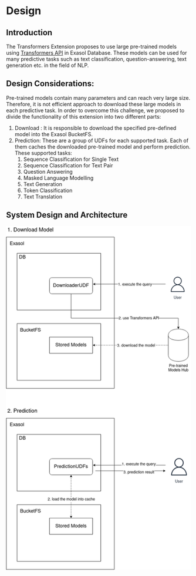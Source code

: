 # Design

## Introduction
The Transformers Extension proposes to use large pre-trained models using 
[Transformers API](https://huggingface.co/docs/transformers/index) in Exasol 
Database. These models can be used for many predictive tasks such as text 
classification, question-answering, text generation  etc. in the field of NLP.


## Design Considerations:
Pre-trained models contain many parameters and can reach very large size. 
Therefore, it is not efficient approach to download these large models in 
each predictive task. In order to overcome this challenge, we proposed to 
divide the functionality of this extension into two different parts:

1. Download : It is responsible to download the specified pre-defined model 
into the Exasol BucketFS.
2. Prediction: These are a group of UDFs for each supported task. Each of 
them caches the downloaded pre-trained model and perform prediction. 
These supported tasks:
   1. Sequence Classification for Single Text
   2. Sequence Classification for Text Pair
   3. Question Answering
   4. Masked Language Modelling
   5. Text Generation
   6. Token Classification
   7. Text Translation

## System Design and Architecture

![System Design Diagram](./images/TE_Architecture.drawio.png "System Design Diagram")